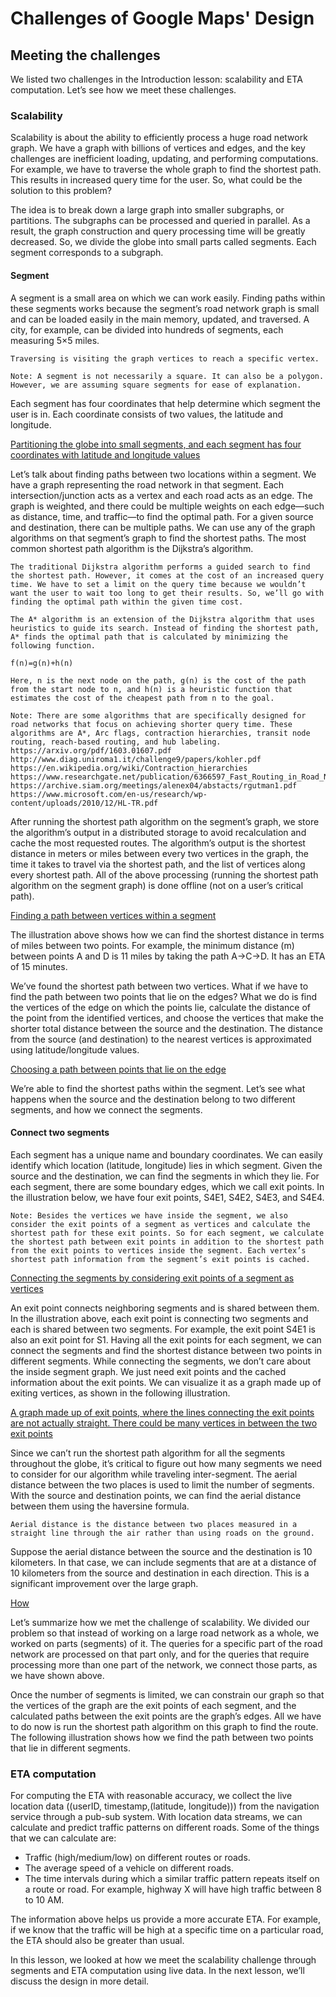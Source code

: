 # Challenges of Google Maps' Design

## Meeting the challenges
We listed two challenges in the Introduction lesson: scalability and ETA computation. Let’s see how we meet these challenges.

### Scalability
Scalability is about the ability to efficiently process a huge road network graph. We have a graph with billions of vertices and edges, and the key challenges are inefficient loading, updating, and performing computations. For example, we have to traverse the whole graph to find the shortest path. This results in increased query time for the user. So, what could be the solution to this problem?

The idea is to break down a large graph into smaller subgraphs, or partitions. The subgraphs can be processed and queried in parallel. As a result, the graph construction and query processing time will be greatly decreased. So, we divide the globe into small parts called segments. Each segment corresponds to a subgraph.

#### Segment
A segment is a small area on which we can work easily. Finding paths within these segments works because the segment’s road network graph is small and can be loaded easily in the main memory, updated, and traversed. A city, for example, can be divided into hundreds of segments, each measuring 5×5 miles.

```
Traversing is visiting the graph vertices to reach a specific vertex.
```

```
Note: A segment is not necessarily a square. It can also be a polygon. However, we are assuming square segments for ease of explanation.
```
Each segment has four coordinates that help determine which segment the user is in. Each coordinate consists of two values, the latitude and longitude.

[Partitioning the globe into small segments, and each segment has four coordinates with latitude and longitude values](./segment.jpg)

Let’s talk about finding paths between two locations within a segment. We have a graph representing the road network in that segment. Each intersection/junction acts as a vertex and each road acts as an edge. The graph is weighted, and there could be multiple weights on each edge—such as distance, time, and traffic—to find the optimal path. For a given source and destination, there can be multiple paths. We can use any of the graph algorithms on that segment’s graph to find the shortest paths. The most common shortest path algorithm is the Dijkstra’s algorithm.

```
The traditional Dijkstra algorithm performs a guided search to find the shortest path. However, it comes at the cost of an increased query time. We have to set a limit on the query time because we wouldn’t want the user to wait too long to get their results. So, we’ll go with finding the optimal path within the given time cost.

The A* algorithm is an extension of the Dijkstra algorithm that uses heuristics to guide its search. Instead of finding the shortest path, A* finds the optimal path that is calculated by minimizing the following function.

f(n)=g(n)+h(n)

Here, n is the next node on the path, g(n) is the cost of the path from the start node to n, and h(n) is a heuristic function that estimates the cost of the cheapest path from n to the goal.
```

```
Note: There are some algorithms that are specifically designed for road networks that focus on achieving shorter query time. These algorithms are A*, Arc flags, contraction hierarchies, transit node routing, reach-based routing, and hub labeling.
https://arxiv.org/pdf/1603.01607.pdf
http://www.diag.uniroma1.it/challenge9/papers/kohler.pdf
https://en.wikipedia.org/wiki/Contraction_hierarchies
https://www.researchgate.net/publication/6366597_Fast_Routing_in_Road_Networks_with_Transit_Nodes
https://archive.siam.org/meetings/alenex04/abstacts/rgutman1.pdf
https://www.microsoft.com/en-us/research/wp-content/uploads/2010/12/HL-TR.pdf
```

After running the shortest path algorithm on the segment’s graph, we store the algorithm’s output in a distributed storage to avoid recalculation and cache the most requested routes. The algorithm’s output is the shortest distance in meters or miles between every two vertices in the graph, the time it takes to travel via the shortest path, and the list of vertices along every shortest path. All of the above processing (running the shortest path algorithm on the segment graph) is done offline (not on a user’s critical path).

[Finding a path between vertices within a segment](./path.jpg)

The illustration above shows how we can find the shortest distance in terms of miles between two points. For example, the minimum distance (m) between points A and D is 11 miles by taking the path A->C->D. It has an ETA of 15 minutes.

We’ve found the shortest path between two vertices. What if we have to find the path between two points that lie on the edges? What we do is find the vertices of the edge on which the points lie, calculate the distance of the point from the identified vertices, and choose the vertices that make the shorter total distance between the source and the destination. The distance from the source (and destination) to the nearest vertices is approximated using latitude/longitude values.

[Choosing a path between points that lie on the edge](./selection.jpg)

We’re able to find the shortest paths within the segment. Let’s see what happens when the source and the destination belong to two different segments, and how we connect the segments.

#### Connect two segments
Each segment has a unique name and boundary coordinates. We can easily identify which location (latitude, longitude) lies in which segment. Given the source and the destination, we can find the segments in which they lie. For each segment, there are some boundary edges, which we call exit points. In the illustration below, we have four exit points, S4E1, S4E2, S4E3, and S4E4.
```
Note: Besides the vertices we have inside the segment, we also consider the exit points of a segment as vertices and calculate the shortest path for these exit points. So for each segment, we calculate the shortest path between exit points in addition to the shortest path from the exit points to vertices inside the segment. Each vertex’s shortest path information from the segment’s exit points is cached.
```
[Connecting the segments by considering exit points of a segment as vertices](./connection.jpg)


An exit point connects neighboring segments and is shared between them. In the illustration above, each exit point is connecting two segments and each is shared between two segments. For example, the exit point S4E1 is also an exit point for S1. Having all the exit points for each segment, we can connect the segments and find the shortest distance between two points in different segments. While connecting the segments, we don’t care about the inside segment graph. We just need exit points and the cached information about the exit points. We can visualize it as a graph made up of exiting vertices, as shown in the following illustration.

[A graph made up of exit points, where the lines connecting the exit points are not actually straight. There could be many vertices in between the two exit points](./exit.jpg)

Since we can’t run the shortest path algorithm for all the segments throughout the globe, it’s critical to figure out how many segments we need to consider for our algorithm while traveling inter-segment. The aerial distance between the two places is used to limit the number of segments. With the source and destination points, we can find the aerial distance between them using the haversine formula.
```
Aerial distance is the distance between two places measured in a straight line through the air rather than using roads on the ground.
```

Suppose the aerial distance between the source and the destination is 10 kilometers. In that case, we can include segments that are at a distance of 10 kilometers from the source and destination in each direction. This is a significant improvement over the large graph.

[How](./shortest_path)

Let’s summarize how we met the challenge of scalability. We divided our problem so that instead of working on a large road network as a whole, we worked on parts (segments) of it. The queries for a specific part of the road network are processed on that part only, and for the queries that require processing more than one part of the network, we connect those parts, as we have shown above.

Once the number of segments is limited, we can constrain our graph so that the vertices of the graph are the exit points of each segment, and the calculated paths between the exit points are the graph’s edges. All we have to do now is run the shortest path algorithm on this graph to find the route. The following illustration shows how we find the path between two points that lie in different segments.

### ETA computation

For computing the ETA with reasonable accuracy, we collect the live location data ((userID, timestamp,(latitude, longitude))) from the navigation service through a pub-sub system. With location data streams, we can calculate and predict traffic patterns on different roads. Some of the things that we can calculate are:

- Traffic (high/medium/low) on different routes or roads.
- The average speed of a vehicle on different roads.
- The time intervals during which a similar traffic pattern repeats itself on a route or road. For example, highway X will have high traffic between 8 to 10 AM.

The information above helps us provide a more accurate ETA. For example, if we know that the traffic will be high at a specific time on a particular road, the ETA should also be greater than usual.

In this lesson, we looked at how we meet the scalability challenge through segments and ETA computation using live data. In the next lesson, we’ll discuss the design in more detail.
